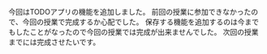 今回はTODOアプリの機能を追加しました。
前回の授業に参加できなかったので、今回の授業で完成するか心配でした。
保存する機能を追加するのは今までもしたことがなったので今回の授業では完成が出来ませんでした。
次回の授業までには完成させたいです。